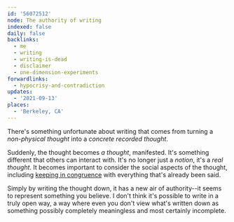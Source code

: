 ```yaml
---
id: '56072512'
node: The authority of writing
indexed: false
daily: false
backlinks:
  - me
  - writing
  - writing-is-dead
  - disclaimer
  - one-dimension-experiments
forwardlinks:
  - hypocrisy-and-contradiction
updates:
  - '2021-09-13'
places:
  - 'Berkeley, CA'
---
```

There's something unfortunate about writing that comes from turning a *non-physical thought* into a *concrete recorded thought*.

Suddenly, the thought becomes *a thought*, manifested. It's something different that others can interact with. It's no longer just a *notion*, it's a *real thought*. It becomes important to consider the social aspects of the thought, including [keeping in congruence](hypocrisy-and-contradiction.md) with everything that's already been said. 

Simply by writing the thought down, it has a new air of authority--it seems to represent something you believe. I don't think it's possible to write in a truly open way, a way where even you don't view what's written down as something possibly completely meaningless and most certainly incomplete.  
